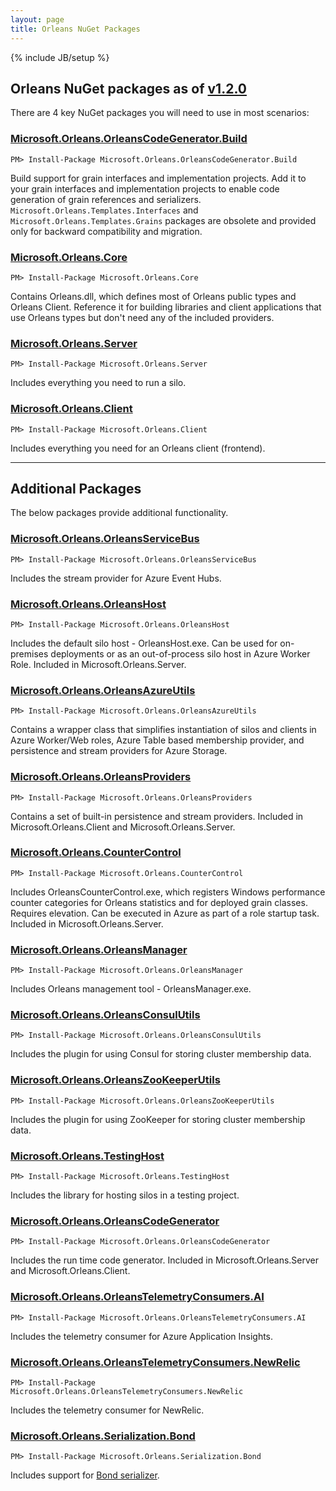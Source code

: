 ```yaml
---
layout: page
title: Orleans NuGet Packages
---
```

{% include JB/setup %}


## Orleans NuGet packages as of [v1.2.0](https://github.com/dotnet/orleans/releases/tag/v1.2.0)

There are 4 key NuGet packages you will need to use in most scenarios:

### [Microsoft.Orleans.OrleansCodeGenerator.Build](http://www.nuget.org/packages/Microsoft.Orleans.OrleansCodeGenerator.Build/)

```
PM> Install-Package Microsoft.Orleans.OrleansCodeGenerator.Build 
```

Build support for grain interfaces and implementation projects. Add it to your grain interfaces and implementation projects to enable code generation of grain references and serializers. `Microsoft.Orleans.Templates.Interfaces` and `Microsoft.Orleans.Templates.Grains` packages are obsolete and provided only for backward compatibility and migration.

### [Microsoft.Orleans.Core](http://www.nuget.org/packages/Microsoft.Orleans.Core/)

```
PM> Install-Package Microsoft.Orleans.Core
```

Contains Orleans.dll, which defines most of Orleans public types and Orleans Client. Reference it for building libraries and client applications that use Orleans types but don't need any of the included providers.

### [Microsoft.Orleans.Server](http://www.nuget.org/packages/Microsoft.Orleans.Server/)

```
PM> Install-Package Microsoft.Orleans.Server
```

Includes everything you need to run a silo.


### [Microsoft.Orleans.Client](http://www.nuget.org/packages/Microsoft.Orleans.Client/)

```
PM> Install-Package Microsoft.Orleans.Client
```

Includes everything you need for an Orleans client (frontend).

---

## Additional Packages

The below packages provide additional functionality.

### [Microsoft.Orleans.OrleansServiceBus](http://www.nuget.org/packages/Microsoft.Orleans.OrleansServiceBus/)

```
PM> Install-Package Microsoft.Orleans.OrleansServiceBus
```
Includes the stream provider for Azure Event Hubs.

### [Microsoft.Orleans.OrleansHost](http://www.nuget.org/packages/Microsoft.Orleans.OrleansHost/)

```
PM> Install-Package Microsoft.Orleans.OrleansHost
```
Includes the default silo host - OrleansHost.exe. Can be used for on-premises deployments or as an out-of-process silo host in Azure Worker Role. Included in Microsoft.Orleans.Server.

### [Microsoft.Orleans.OrleansAzureUtils](http://www.nuget.org/packages/Microsoft.Orleans.OrleansAzureUtils/)

```
PM> Install-Package Microsoft.Orleans.OrleansAzureUtils
```
Contains a wrapper class that simplifies instantiation of silos and clients in Azure Worker/Web roles, Azure Table based membership provider, and persistence and stream providers for Azure Storage.


### [Microsoft.Orleans.OrleansProviders](http://www.nuget.org/packages/Microsoft.Orleans.OrleansProviders/)

```
PM> Install-Package Microsoft.Orleans.OrleansProviders
```
Contains a set of built-in persistence and stream providers. Included in Microsoft.Orleans.Client and Microsoft.Orleans.Server.

### [Microsoft.Orleans.CounterControl](http://www.nuget.org/packages/Microsoft.Orleans.CounterControl/)

```
PM> Install-Package Microsoft.Orleans.CounterControl
```
Includes OrleansCounterControl.exe, which registers Windows performance counter categories for Orleans statistics and for deployed grain classes. Requires elevation. Can be executed in Azure as part of a role startup task. Included in Microsoft.Orleans.Server.

### [Microsoft.Orleans.OrleansManager](http://www.nuget.org/packages/Microsoft.Orleans.OrleansManager/)

```
PM> Install-Package Microsoft.Orleans.OrleansManager
```
Includes Orleans management tool - OrleansManager.exe.

### [Microsoft.Orleans.OrleansConsulUtils](http://www.nuget.org/packages/Microsoft.Orleans.OrleansConsulUtils/)

```
PM> Install-Package Microsoft.Orleans.OrleansConsulUtils
```
Includes the plugin for using Consul for storing cluster membership data.

### [Microsoft.Orleans.OrleansZooKeeperUtils](http://www.nuget.org/packages/Microsoft.Orleans.OrleansZooKeeperUtils/)

```
PM> Install-Package Microsoft.Orleans.OrleansZooKeeperUtils
```
Includes the plugin for using ZooKeeper for storing cluster membership data.

### [Microsoft.Orleans.TestingHost](http://www.nuget.org/packages/Microsoft.Orleans.TestingHost/)

```
PM> Install-Package Microsoft.Orleans.TestingHost
```
Includes the library for hosting silos in a testing project.

### [Microsoft.Orleans.OrleansCodeGenerator](http://www.nuget.org/packages/Microsoft.Orleans.OrleansCodeGenerator/)

```
PM> Install-Package Microsoft.Orleans.OrleansCodeGenerator
```
Includes the run time code generator. Included in Microsoft.Orleans.Server and Microsoft.Orleans.Client.

### [Microsoft.Orleans.OrleansTelemetryConsumers.AI](http://www.nuget.org/packages/Microsoft.Orleans.OrleansTelemetryConsumers.AI/)

```
PM> Install-Package Microsoft.Orleans.OrleansTelemetryConsumers.AI
```
Includes the telemetry consumer for Azure Application Insights.

### [Microsoft.Orleans.OrleansTelemetryConsumers.NewRelic](http://www.nuget.org/packages/Microsoft.Orleans.OrleansTelemetryConsumers.NewRelic/)

```
PM> Install-Package Microsoft.Orleans.OrleansTelemetryConsumers.NewRelic
```
Includes the telemetry consumer for NewRelic.

### [Microsoft.Orleans.Serialization.Bond](http://www.nuget.org/packages/Microsoft.Orleans.Serialization.Bond/)

```
PM> Install-Package Microsoft.Orleans.Serialization.Bond
```
Includes support for [Bond serializer](https://github.com/microsoft/bond).

